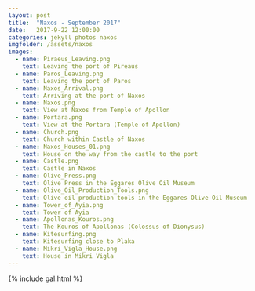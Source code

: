 ```yaml
---
layout: post
title:  "Naxos - September 2017"
date:   2017-9-22 12:00:00
categories: jekyll photos naxos
imgfolder: /assets/naxos
images:
  - name: Piraeus_Leaving.png
    text: Leaving the port of Pireaus
  - name: Paros_Leaving.png
    text: Leaving the port of Paros
  - name: Naxos_Arrival.png
    text: Arriving at the port of Naxos
  - name: Naxos.png
    text: View at Naxos from Temple of Apollon
  - name: Portara.png
    text: View at the Portara (Temple of Apollon)
  - name: Church.png
    text: Church within Castle of Naxos
  - name: Naxos_Houses_01.png
    text: House on the way from the castle to the port
  - name: Castle.png
    text: Castle in Naxos
  - name: Olive_Press.png
    text: Olive Press in the Eggares Olive Oil Museum
  - name: Olive_Oil_Production_Tools.png
    text: Olive oil production tools in the Eggares Olive Oil Museum
  - name: Tower_of_Ayia.png
    text: Tower of Ayia
  - name: Apollonas_Kouros.png
    text: The Kouros of Apollonas (Colossus of Dionysus)
  - name: Kitesurfing.png
    text: Kitesurfing close to Plaka
  - name: Mikri_Vigla_House.png
    text: House in Mikri Vigla
---
```


{% include gal.html %}
